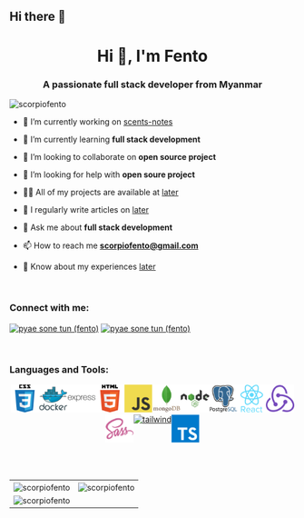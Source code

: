 ## Hi there 👋

<h1 align="center">Hi 👋, I'm Fento</h1>
<h3 align="center">A passionate full stack developer from Myanmar</h3>

<p align="left"> <img src="https://komarev.com/ghpvc/?username=scorpiofento&label=Profile%20views&color=0e75b6&style=flat" alt="scorpiofento" /> </p>

- 🔭 I’m currently working on [scents-notes](https://github.com/ScorpioFento/scents_notes)

- 🌱 I’m currently learning **full stack development**

- 👯 I’m looking to collaborate on **open source project**

- 🤝 I’m looking for help with **open soure project**

- 👨‍💻 All of my projects are available at [later](later)

- 📝 I regularly write articles on [later](later)

- 💬 Ask me about **full stack development**

- 📫 How to reach me **scorpiofento@gmail.com**

- 📄 Know about my experiences [later](later)
<br>
<h3 align="left">Connect with me:</h3>
<p align="left">
<a href="https://linkedin.com/in/pyae sone tun (fento)" target="blank"><img align="center" src="https://raw.githubusercontent.com/rahuldkjain/github-profile-readme-generator/master/src/images/icons/Social/linked-in-alt.svg" alt="pyae sone tun (fento)" height="30" width="40" /></a>
<a href="https://fb.com/pyae sone tun (fento)" target="blank"><img align="center" src="https://raw.githubusercontent.com/rahuldkjain/github-profile-readme-generator/master/src/images/icons/Social/facebook.svg" alt="pyae sone tun (fento)" height="30" width="40" /></a>
</p>
<br>
<h3 align="left">Languages and Tools:</h3>
<p  align="center" style="display: flex; justify-content: center; flex-wrap: wrap;">
  <a href="https://www.w3schools.com/css/" target="_blank" rel="noreferrer" >
    <img src="https://raw.githubusercontent.com/devicons/devicon/master/icons/css3/css3-original-wordmark.svg" alt="css3" width="50" height="50"/>
  </a>
  <a href="https://www.docker.com/" target="_blank" rel="noreferrer">
    <img src="https://raw.githubusercontent.com/devicons/devicon/master/icons/docker/docker-original-wordmark.svg" alt="docker" width="50" height="50"/>
  </a>
  <a href="https://expressjs.com" target="_blank" rel="noreferrer">
    <img src="https://raw.githubusercontent.com/devicons/devicon/master/icons/express/express-original-wordmark.svg" alt="express" width="50" height="50"/>
  </a>
  <a href="https://www.w3.org/html/" target="_blank" rel="noreferrer">
    <img src="https://raw.githubusercontent.com/devicons/devicon/master/icons/html5/html5-original-wordmark.svg" alt="html5" width="50" height="50"/>
  </a>
  <a href="https://developer.mozilla.org/en-US/docs/Web/JavaScript" target="_blank" rel="noreferrer">
    <img src="https://raw.githubusercontent.com/devicons/devicon/master/icons/javascript/javascript-original.svg" alt="javascript" width="50" height="50"/>
  </a>
  <a href="https://www.mongodb.com/" target="_blank" rel="noreferrer">
    <img src="https://raw.githubusercontent.com/devicons/devicon/master/icons/mongodb/mongodb-original-wordmark.svg" alt="mongodb" width="50" height="50"/>
  </a>
  <a href="https://nodejs.org" target="_blank" rel="noreferrer">
    <img src="https://raw.githubusercontent.com/devicons/devicon/master/icons/nodejs/nodejs-original-wordmark.svg" alt="nodejs" width="50" height="50"/>
  </a>
  <a href="https://www.postgresql.org" target="_blank" rel="noreferrer">
    <img src="https://raw.githubusercontent.com/devicons/devicon/master/icons/postgresql/postgresql-original-wordmark.svg" alt="postgresql" width="50" height="50"/>
  </a>
  <a href="https://reactjs.org/" target="_blank" rel="noreferrer">
    <img src="https://raw.githubusercontent.com/devicons/devicon/master/icons/react/react-original-wordmark.svg" alt="react" width="50" height="50"/>
  </a>
  <a href="https://redux.js.org" target="_blank" rel="noreferrer">
    <img src="https://raw.githubusercontent.com/devicons/devicon/master/icons/redux/redux-original.svg" alt="redux" width="50" height="50"/>
  </a>
  <a href="https://sass-lang.com" target="_blank" rel="noreferrer">
    <img src="https://raw.githubusercontent.com/devicons/devicon/master/icons/sass/sass-original.svg" alt="sass" width="50" height="50"/>
  </a>
  <a href="https://tailwindcss.com/" target="_blank" rel="noreferrer">
    <img src="https://www.vectorlogo.zone/logos/tailwindcss/tailwindcss-icon.svg" alt="tailwind" width="50" height="50"/>
  </a>
  <a href="https://www.typescriptlang.org/" target="_blank" rel="noreferrer">
    <img src="https://raw.githubusercontent.com/devicons/devicon/master/icons/typescript/typescript-original.svg" alt="typescript" width="50" height="50"/>
  </a>
</p>

<br>
<br>
<table>
  <tr>
    <td>
      <img align="center" src="https://github-readme-stats.vercel.app/api/top-langs?username=scorpiofento&show_icons=true&locale=en&layout=compact&theme=dark&background=0f0f0f&border_color=00FF00&hide_border=true&card_width=450" alt="scorpiofento" />
    </td>
    <td>
      <img align="center" src="https://github-readme-stats.vercel.app/api?username=scorpiofento&show_icons=true&locale=en&theme=dark&background=000000&border_color=00FF00&hide_border=true&card_width=400" alt="scorpiofento" />
    </td>
  </tr>
  <tr>
    <td colspan="2">
      <img align="center" src="https://github-readme-streak-stats.herokuapp.com/?user=scorpiofento&&theme=dark&background=000000&border=00FF00&hide_border=true&card_width=900" alt="scorpiofento" />
    </td>
  </tr>
</table>
